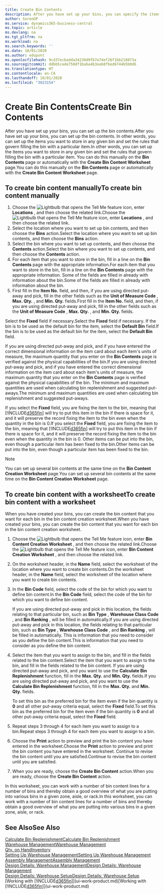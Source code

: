 ```yaml
---
title: Create Bin Contents
description: After you have set up your bins, you can specify the items that you want to store in them, and set up rules that control how often bins are refilled.
author: SorenGP
ms.service: dynamics365-business-central
ms.topic: article
ms.devlang: na
ms.tgt_pltfrm: na
ms.workload: na
ms.search.keywords: ''
ms.date: 10/01/2020
ms.author: edupont
ms.openlocfilehash: 9cd37ecbadda34238d9fb7e74ef26f1bb218073a
ms.sourcegitcommit: ddbb5cede750df1baba4b3eab8fbed6744b5b9d6
ms.translationtype: HT
ms.contentlocale: en-CA
ms.lasthandoff: 10/01/2020
ms.locfileid: "3923154"
---
```

# <a name="create-bin-contents"></a><span data-ttu-id="b8bde-103">Create Bin Contents</span><span class="sxs-lookup"><span data-stu-id="b8bde-103">Create Bin Contents</span></span>

<span data-ttu-id="b8bde-104">After you have set up your bins, you can set up the bin contents.</span><span class="sxs-lookup"><span data-stu-id="b8bde-104">After you have set up your bins, you can set up the bin contents.</span></span> <span data-ttu-id="b8bde-105">In other words, you can set up the items you want to store in any given bin and set the rules that govern filling the bin with a particular item.</span><span class="sxs-lookup"><span data-stu-id="b8bde-105">In other words, you can set up the items you want to store in any given bin and set the rules that govern filling the bin with a particular item.</span></span> <span data-ttu-id="b8bde-106">You can do this manually on the **Bin Contents** page or automatically with the **Create Bin Content Worksheet** page.</span><span class="sxs-lookup"><span data-stu-id="b8bde-106">You can do this manually on the **Bin Contents** page or automatically with the **Create Bin Content Worksheet** page.</span></span>

## <a name="to-create-bin-content-manually"></a><span data-ttu-id="b8bde-107">To create bin content manually</span><span class="sxs-lookup"><span data-stu-id="b8bde-107">To create bin content manually</span></span>

1. <span data-ttu-id="b8bde-108">Choose the ![Lightbulb that opens the Tell Me feature](media/ui-search/search_small.png "Tell me what you want to do") icon, enter **Locations** , and then choose the related link.</span><span class="sxs-lookup"><span data-stu-id="b8bde-108">Choose the ![Lightbulb that opens the Tell Me feature](media/ui-search/search_small.png "Tell me what you want to do") icon, enter **Locations** , and then choose the related link.</span></span>  
2. <span data-ttu-id="b8bde-109">Select the location where you want to set up bin contents,  and then choose the **Bins** action.</span><span class="sxs-lookup"><span data-stu-id="b8bde-109">Select the location where you want to set up bin contents,  and then choose the **Bins** action.</span></span>  
3. <span data-ttu-id="b8bde-110">Select the bin where you want to set up contents, and then choose the **Contents** action.</span><span class="sxs-lookup"><span data-stu-id="b8bde-110">Select the bin where you want to set up contents, and then choose the **Contents** action.</span></span>  
4. <span data-ttu-id="b8bde-111">For each item that you want to store in the bin, fill in a line on the **Bin Contents** page with the appropriate information.</span><span class="sxs-lookup"><span data-stu-id="b8bde-111">For each item that you want to store in the bin, fill in a line on the **Bin Contents** page with the appropriate information.</span></span> <span data-ttu-id="b8bde-112">Some of the fields are filled in already with information about the bin.</span><span class="sxs-lookup"><span data-stu-id="b8bde-112">Some of the fields are filled in already with information about the bin.</span></span>  
5. <span data-ttu-id="b8bde-113">First fill in the **Item No.** field, and then, if you are using directed put-away and pick, fill in the other fields such as the **Unit of Measure Code** , **Max. Qty.** , and **Min. Qty.** fields.</span><span class="sxs-lookup"><span data-stu-id="b8bde-113">First fill in the **Item No.** field, and then, if you are using directed put-away and pick, fill in the other fields such as the **Unit of Measure Code** , **Max. Qty.** , and **Min. Qty.** fields.</span></span>  

<span data-ttu-id="b8bde-114">Select the **Fixed** field if necessary.</span><span class="sxs-lookup"><span data-stu-id="b8bde-114">Select the **Fixed** field if necessary.</span></span> <span data-ttu-id="b8bde-115">If the bin is to be used as the default bin for the item, select the **Default Bin** field.</span><span class="sxs-lookup"><span data-stu-id="b8bde-115">If the bin is to be used as the default bin for the item, select the **Default Bin** field.</span></span>  

<span data-ttu-id="b8bde-116">If you are using directed put-away and pick, and if you have entered the correct dimensional information on the item card about each item's units of measure, the maximum quantity that you enter on the **Bin Contents** page is verified against the physical capabilities of the bin.</span><span class="sxs-lookup"><span data-stu-id="b8bde-116">If you are using directed put-away and pick, and if you have entered the correct dimensional information on the item card about each item's units of measure, the maximum quantity that you enter on the **Bin Contents** page is verified against the physical capabilities of the bin.</span></span> <span data-ttu-id="b8bde-117">The minimum and maximum quantities are used when calculating bin replenishment and suggested put-aways.</span><span class="sxs-lookup"><span data-stu-id="b8bde-117">The minimum and maximum quantities are used when calculating bin replenishment and suggested put-aways.</span></span>  

<span data-ttu-id="b8bde-118">If you select the **Fixed** field, you are fixing the item to the bin, meaning that [!INCLUDE[d365fin](includes/d365fin_md.md)] will try to put this item in the bin if there is space for it, and it will preserve the record fixing the item to the bin even when the quantity in the bin is 0.</span><span class="sxs-lookup"><span data-stu-id="b8bde-118">If you select the **Fixed** field, you are fixing the item to the bin, meaning that [!INCLUDE[d365fin](includes/d365fin_md.md)] will try to put this item in the bin if there is space for it, and it will preserve the record fixing the item to the bin even when the quantity in the bin is 0.</span></span> <span data-ttu-id="b8bde-119">Other items can be put into the bin, even though a particular item has been fixed to the bin.</span><span class="sxs-lookup"><span data-stu-id="b8bde-119">Other items can be put into the bin, even though a particular item has been fixed to the bin.</span></span>  

> [!NOTE]  
> <span data-ttu-id="b8bde-120">You can set up several bin contents at the same time on the **Bin Content Creation Worksheet** page.</span><span class="sxs-lookup"><span data-stu-id="b8bde-120">You can set up several bin contents at the same time on the **Bin Content Creation Worksheet** page.</span></span>  

## <a name="to-create-bin-content-with-a-worksheet"></a><span data-ttu-id="b8bde-121">To create bin content with a worksheet</span><span class="sxs-lookup"><span data-stu-id="b8bde-121">To create bin content with a worksheet</span></span>

<span data-ttu-id="b8bde-122">When you have created your bins, you can create the bin content that you want for each bin in the bin content creation worksheet.</span><span class="sxs-lookup"><span data-stu-id="b8bde-122">When you have created your bins, you can create the bin content that you want for each bin in the bin content creation worksheet.</span></span>

1. <span data-ttu-id="b8bde-123">Choose the ![Lightbulb that opens the Tell Me feature](media/ui-search/search_small.png "Tell me what you want to do") icon, enter **Bin Content Creation Worksheet** , and then choose the related link.</span><span class="sxs-lookup"><span data-stu-id="b8bde-123">Choose the ![Lightbulb that opens the Tell Me feature](media/ui-search/search_small.png "Tell me what you want to do") icon, enter **Bin Content Creation Worksheet** , and then choose the related link.</span></span>  
2. <span data-ttu-id="b8bde-124">On the worksheet header, in the **Name** field, select the worksheet of the location where you want to create bin contents.</span><span class="sxs-lookup"><span data-stu-id="b8bde-124">On the worksheet header, in the **Name** field, select the worksheet of the location where you want to create bin contents.</span></span>  
3. <span data-ttu-id="b8bde-125">In the **Bin Code** field, select the code of the bin for which you want to define bin content.</span><span class="sxs-lookup"><span data-stu-id="b8bde-125">In the **Bin Code** field, select the code of the bin for which you want to define bin content.</span></span>  

    <span data-ttu-id="b8bde-126">If you are using directed put-away and pick in this location, the fields relating to that particular bin, such as **Bin Type** , **Warehouse Class Code** , and **Bin Ranking** , will be filled in automatically.</span><span class="sxs-lookup"><span data-stu-id="b8bde-126">If you are using directed put-away and pick in this location, the fields relating to that particular bin, such as **Bin Type** , **Warehouse Class Code** , and **Bin Ranking** , will be filled in automatically.</span></span> <span data-ttu-id="b8bde-127">This is information that you need to consider as you define the bin content.</span><span class="sxs-lookup"><span data-stu-id="b8bde-127">This is information that you need to consider as you define the bin content.</span></span>  
4. <span data-ttu-id="b8bde-128">Select the item that you want to assign to the bin, and fill in the fields related to the bin content.</span><span class="sxs-lookup"><span data-stu-id="b8bde-128">Select the item that you want to assign to the bin, and fill in the fields related to the bin content.</span></span> <span data-ttu-id="b8bde-129">If you are using directed put-away and pick, and you want to use the **Calculate Bin Replenishment** function, fill in the **Max. Qty.** and **Min. Qty.** fields.</span><span class="sxs-lookup"><span data-stu-id="b8bde-129">If you are using directed put-away and pick, and you want to use the **Calculate Bin Replenishment** function, fill in the **Max. Qty.** and **Min. Qty.** fields.</span></span>  

    <span data-ttu-id="b8bde-130">To set this bin as the preferred bin for the item even if the bin quantity is **0** and all other put-away criteria equal, select the **Fixed** field.</span><span class="sxs-lookup"><span data-stu-id="b8bde-130">To set this bin as the preferred bin for the item even if the bin quantity is **0** and all other put-away criteria equal, select the **Fixed** field.</span></span>  
5. <span data-ttu-id="b8bde-131">Repeat steps 3 through 4 for each item you want to assign to a bin.</span><span class="sxs-lookup"><span data-stu-id="b8bde-131">Repeat steps 3 through 4 for each item you want to assign to a bin.</span></span>  
6. <span data-ttu-id="b8bde-132">Choose the **Print** action to preview and print the bin content you have entered in the worksheet.</span><span class="sxs-lookup"><span data-stu-id="b8bde-132">Choose the **Print** action to preview and print the bin content you have entered in the worksheet.</span></span> <span data-ttu-id="b8bde-133">Continue to revise the bin content until you are satisfied.</span><span class="sxs-lookup"><span data-stu-id="b8bde-133">Continue to revise the bin content until you are satisfied.</span></span>  
7. <span data-ttu-id="b8bde-134">When you are ready, choose the **Create Bin Content** action.</span><span class="sxs-lookup"><span data-stu-id="b8bde-134">When you are ready, choose the **Create Bin Content** action.</span></span>  

<span data-ttu-id="b8bde-135">In this worksheet, you can work with a number of bin content lines for a number of bins and thereby obtain a good overview of what you are putting into various bins in a given zone, aisle, or rack.</span><span class="sxs-lookup"><span data-stu-id="b8bde-135">In this worksheet, you can work with a number of bin content lines for a number of bins and thereby obtain a good overview of what you are putting into various bins in a given zone, aisle, or rack.</span></span>  

## <a name="see-also"></a><span data-ttu-id="b8bde-136">See Also</span><span class="sxs-lookup"><span data-stu-id="b8bde-136">See Also</span></span>

[<span data-ttu-id="b8bde-137">Calculate Bin Replenishment</span><span class="sxs-lookup"><span data-stu-id="b8bde-137">Calculate Bin Replenishment</span></span>](warehouse-how-to-calculate-bin-replenishment.md)  
[<span data-ttu-id="b8bde-138">Warehouse Management</span><span class="sxs-lookup"><span data-stu-id="b8bde-138">Warehouse Management</span></span>](warehouse-manage-warehouse.md)  
[<span data-ttu-id="b8bde-139">Qty. on Hand</span><span class="sxs-lookup"><span data-stu-id="b8bde-139">Inventory</span></span>](inventory-manage-inventory.md)  
[<span data-ttu-id="b8bde-140">Setting Up Warehouse Management</span><span class="sxs-lookup"><span data-stu-id="b8bde-140">Setting Up Warehouse Management</span></span>](warehouse-setup-warehouse.md)  
[<span data-ttu-id="b8bde-141">Assembly Management</span><span class="sxs-lookup"><span data-stu-id="b8bde-141">Assembly Management</span></span>](assembly-assemble-items.md)  
[<span data-ttu-id="b8bde-142">Design Details: Warehouse Management</span><span class="sxs-lookup"><span data-stu-id="b8bde-142">Design Details: Warehouse Management</span></span>](design-details-warehouse-management.md)  
[<span data-ttu-id="b8bde-143">Design Details: Warehouse Setup</span><span class="sxs-lookup"><span data-stu-id="b8bde-143">Design Details: Warehouse Setup</span></span>](design-details-warehouse-setup.md)  
<span data-ttu-id="b8bde-144">[Working with [!INCLUDE[d365fin](includes/d365fin_md.md)]](ui-work-product.md)</span><span class="sxs-lookup"><span data-stu-id="b8bde-144">[Working with [!INCLUDE[d365fin](includes/d365fin_md.md)]](ui-work-product.md)</span></span>
